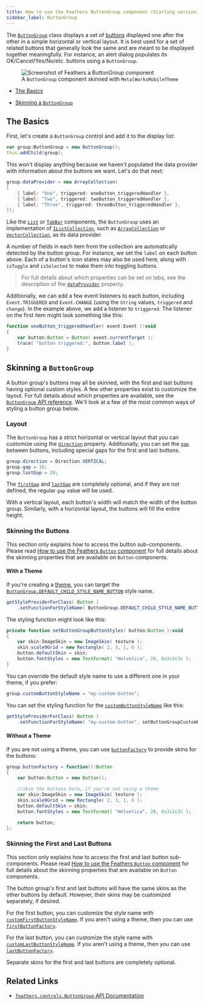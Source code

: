 ```yaml
---
title: How to use the Feathers ButtonGroup component (Starling version)
sidebar_label: ButtonGroup
---
```


The [`ButtonGroup`](/api-reference/feathers/controls/ButtonGroup.html) class displays a set of [buttons](./button.md) displayed one after the other in a simple horizontal or vertical layout. It is best used for a set of related buttons that generally look the same and are meant to be displayed together meaningfully. For instance, an alert dialog populates its OK/Cancel/Yes/No/etc. buttons using a `ButtonGroup`.

<figure>
<img src="/learn/as3-starling/images/button-group.png" srcset="/learn/as3-starling/images/button-group@2x.png 2x" alt="Screenshot of Feathers a ButtonGroup component" />
<figcaption>A <code>ButtonGroup</code> component skinned with <code>MetalWorksMobileTheme</code></figcaption>
</figure>

- [The Basics](#the-basics)

- [Skinning a `ButtonGroup`](#skinning-a-buttongroup)

## The Basics

First, let's create a `ButtonGroup` control and add it to the display list:

```actionscript
var group:ButtonGroup = new ButtonGroup();
this.addChild(group);
```

This won't display anything because we haven't populated the data provider with information about the buttons we want. Let's do that next:

```actionscript
group.dataProvider = new ArrayCollection(
[
    { label: "One", triggered: oneButton_triggeredHandler },
    { label: "Two", triggered: twoButton_triggeredHandler },
    { label: "Three", triggered: threeButton_triggeredHandler },
]);
```

Like the [`List`](./list.md) or [`TabBar`](./tab-bar.md) components, the `ButtonGroup` uses an implementation of [`IListCollection`](/api-reference/feathers/data/IListCollection.html), such as [`ArrayCollection`](/api-reference/feathers/data/ArrayCollection.html) or [`VectorCollection`](/api-reference/feathers/data/VectorCollection.html), as its data provider.

A number of fields in each item from the collection are automatically detected by the button group. For instance, we set the `label` on each button above. Each of a button's icon states may also be used here, along with `isToggle` and `isSelected` to make them into toggling buttons.

> For full details about which properties can be set on tabs, see the description of the [`dataProvider`](/api-reference/feathers/controls/buttonGroup.html#dataProvider) property.

Additionally, we can add a few event listeners to each button, including `Event.TRIGGERED` and `Event.CHANGE` (using the `String` values, `triggered` and `change`). In the example above, we add a listener to `triggered`. The listener on the first item might look something like this:

```actionscript
function oneButton_triggeredHandler( event:Event ):void
{
    var button:Button = Button( event.currentTarget );
    trace( "button triggered:", button.label );
}
```

## Skinning a `ButtonGroup`

A button group's buttons may all be skinned, with the first and last buttons having optional custom styles. A few other properties exist to customize the layout. For full details about which properties are available, see the [`ButtonGroup` API reference](/api-reference/feathers/controls/ButtonGroup.html). We'll look at a few of the most common ways of styling a button group below.

### Layout

The `ButtonGroup` has a strict horizontal or vertical layout that you can customize using the [`direction`](/api-reference/feathers/controls/ButtonGroup.html#direction) property. Additionally, you can set the [`gap`](/api-reference/feathers/controls/ButtonGroup.html#gap) between buttons, including special gaps for the first and last buttons.

```actionscript
group.direction = Direction.VERTICAL;
group.gap = 10;
group.lastGap = 20;
```

The [`firstGap`](/api-reference/feathers/controls/ButtonGroup.html#firstGap) and [`lastGap`](/api-reference/feathers/controls/ButtonGroup.html#lastGap) are completely optional, and if they are not defined, the regular `gap` value will be used.

With a vertical layout, each button's width will match the width of the button group. Similarly, with a horizontal layout, the buttons will fill the entire height.

### Skinning the Buttons

This section only explains how to access the button sub-components. Please read [How to use the Feathers `Button` component](./button.md) for full details about the skinning properties that are available on `Button` components.

#### With a Theme

If you're creating a [theme](./themes.md), you can target the [`ButtonGroup.DEFAULT_CHILD_STYLE_NAME_BUTTON`](/api-reference/feathers/controls/ButtonGroup.html#DEFAULT_CHILD_STYLE_NAME_BUTTON) style name.

```actionscript
getStyleProviderForClass( Button )
    .setFunctionForStyleName( ButtonGroup.DEFAULT_CHILD_STYLE_NAME_BUTTON, setButtonGroupButtonStyles );
```

The styling function might look like this:

```actionscript
private function setButtonGroupButtonStyles( button:Button ):void
{
    var skin:ImageSkin = new ImageSkin( texture );
    skin.scale9Grid = new Rectangle( 2, 3, 1, 6 );
    button.defaultSkin = skin;
    button.fontStyles = new TextFormat( "Helvetica", 20, 0x3c3c3c );
}
```

You can override the default style name to use a different one in your theme, if you prefer:

```actionscript
group.customButtonStyleName = "my-custom-button";
```

You can set the styling function for the [`customButtonStyleName`](/api-reference/feathers/controls/ButtonGroup.html#customButtonStyleName) like this:

```actionscript
getStyleProviderForClass( Button )
    .setFunctionForStyleName( "my-custom-button", setButtonGroupCustomButtonStyles );
```

#### Without a Theme

If you are not using a theme, you can use [`buttonFactory`](/api-reference/feathers/controls/ButtonGroup.html#buttonFactory) to provide skins for the buttons:

```actionscript
group.buttonFactory = function():Button
{
    var button:Button = new Button();

    //skin the buttons here, if you're not using a theme
    var skin:ImageSkin = new ImageSkin( texture );
    skin.scale9Grid = new Rectangle( 2, 3, 1, 6 );
    button.defaultSkin = skin;
    button.fontStyles = new TextFormat( "Helvetica", 20, 0x3c3c3c );

    return button;
};
```

### Skinning the First and Last Buttons

This section only explains how to access the first and last button sub-components. Please read [How to use the Feathers `Button` component](./button.md) for full details about the skinning properties that are available on `Button` components.

The button group's first and last buttons will have the same skins as the other buttons by default. However, their skins may be customized separately, if desired.

For the first button, you can customize the style name with [`customFirstButtonStyleName`](/api-reference/feathers/controls/ButtonGroup.html#customFirstButtonStyleName). If you aren't using a theme, then you can use [`firstButtonFactory`](/api-reference/feathers/controls/ButtonGroup.html#firstButtonFactory).

For the last button, you can customize the style name with [`customLastButtonStyleName`](/api-reference/feathers/controls/ButtonGroup.html#customLastButtonStyleName). If you aren't using a theme, then you can use [`lastButtonFactory`](/api-reference/feathers/controls/ButtonGroup.html#lastButtonFactory).

Separate skins for the first and last buttons are completely optional.

## Related Links

- [`feathers.controls.ButtonGroup` API Documentation](/api-reference/feathers/controls/ButtonGroup.html)
